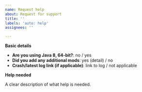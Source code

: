 ```yaml
---
name: Request help
about: Request for support
title: ''
labels: 'auto: help'
assignees: ''

---
```

<!--
Please fill in the following information.
-->

**Basic details**
- **Are you using Java 8, 64-bit?**: no / yes
- **Did you add any additional mods**: yes (detail) / no
- **Crash/latest log link (if applicable)**: link to log / not applicable

<!--
Please post game log links using a paste-tool such as https://paste.ubuntu.com or https://pastebin.com/index.
DO NOT paste the log into the issue. It will make your issue hard to read.
-->

**Help needed**

A clear description of what help is needed.
